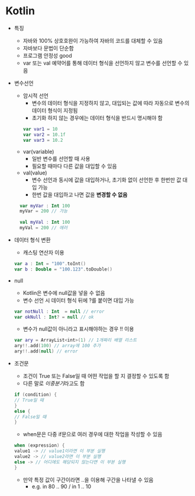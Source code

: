 # Kotlin
- 특징
  - 자바와 100% 상호호완이 가능하여 자바의 코드를 대체할 수 있음
  - 자바보다 문법이 단순함
  - 프로그램 안정성 good
  - var 또는 val 예약어를 통해 데이터 형식을 선언하지 않고 변수를 선언할 수 있음
- 변수선언
  - 암시적 선언
    - 변수의 데이터 형식을 지정하지 않고, 대입되는 값에 따라 자동으로 변수의 데이터 형식이 지정됨
    - 초기화 하지 않는 경우에는 데이터 형식을 반드시 명시해야 함
    ```kotlin
    var var1 = 10
    var var2 = 10.1f
    var var3 = 10.2
    ```
  - var(variable)
    - 일반 변수를 선언할 때 사용
    - 필요할 때마다 다른 값을 대입할 수 있음
  - val(value)
    - 변수 선언과 동시에 값을 대입하거나, 초기화 없이 선언한 후 한번만 값 대입 가능
    - 한번 값을 대입하고 나면 값을 **변경할 수 없음**
  ```kotlin
    var myVar : Int 100
    myVar = 200 // 가능
    
    val myVal : Int 100
    myVal = 200 // 에러
  ```
    
- 데이터 형식 변환
  - 캐스팅 연산자 이용
  ```kotlin
  var a : Int = "100".toInt()
  var b : Double = "100.123".toDouble()
  ```
- null
  - Kotlin은 변수에 null값을 넣을 수 없음
  - 변수 선언 시 데이터 형식 뒤에 ?를 붙이면 대입 가능
  ```kotlin
  var notNull : Int  = null // error
  var okNull : Int? = null // ok
  ```
  - 변수가 null값이 아니라고 표시해야하는 경우 !! 이용
  ```kotlin
  var ary = ArrayList<int>(1) // 1개짜리 배열 리스트
  ary!!.add(100) // array에 100 추가
  ary!!.add(null) // error
  ```
- 조건문
  - 조건이 True 또는 False일 때 어떤 작업을 할 지 결정할 수 있도록 함
  - 다른 말로 *이중분기*라고도 함
  ```kotlin
  if (condition) {
  // True일 때 
  }
  else {
  // False일 때
  }
  ```
  - when문은 다중 if문으로 여러 경우에 대한 작업을 작성할 수 있음
  ```kotlin
  when (expression) {
  value1 -> // value1이라면 이 부분 실행
  value2 -> // value2라면 이 부분 실행
  else -> // 어디에도 해당되지 않는다면 이 부분 실행
  }
  ```
  - 만약 특정 값이 구간이라면 ..을 이용해 구간을 나타낼 수 있음
    - e.g. in 80 .. 90 / in 1 .. 10